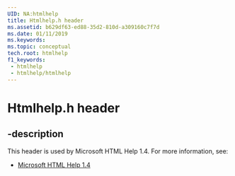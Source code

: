 ```yaml
---
UID: NA:htmlhelp
title: Htmlhelp.h header
ms.assetid: b629df63-ed88-35d2-810d-a309160c7f7d
ms.date: 01/11/2019
ms.keywords: 
ms.topic: conceptual
tech.root: htmlhelp
f1_keywords:
 - htmlhelp
 - htmlhelp/htmlhelp
---
```


# Htmlhelp.h header


## -description

This header is used by Microsoft HTML Help 1.4. For more information, see:

- [Microsoft HTML Help 1.4](../_htmlhelp/index.md)

